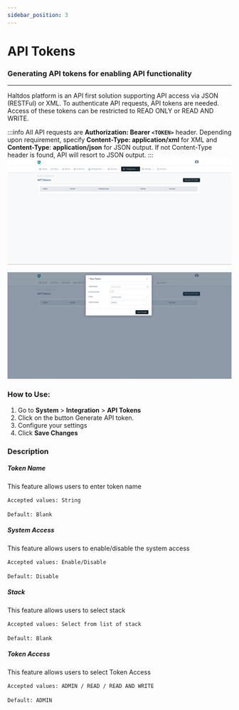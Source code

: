 ```yaml
---
sidebar_position: 3
---
```


# API Tokens 

### Generating API tokens for enabling API functionality

---

Haltdos platform is an API first solution supporting API access via JSON (RESTFul) or XML. To authenticate API requests, API tokens are needed. Access of these tokens can be restricted to READ ONLY or READ AND WRITE.

:::info
All API requests are **Authorization: Bearer `<TOKEN>`** header. Depending upon requirement, specify **Content-Type: application/xml** for XML and **Content-Type**: **application/json** for JSON output. If not Content-Type header is found, API will resort to JSON output. 
:::
![apitokens](/img/platform/v8/docs/apiToken.png)

![apitokens](/img/platform/v8/docs/apiToken2.png)
### How to Use:

1. Go to **System** > **Integration** > **API Tokens**
2. Click on the button  Generate API token.
3. Configure your settings
4. Click **Save Changes**

### Description

##### **Token Name**  

This feature allows users to enter token name

    Accepted values: String

    Default: Blank 

##### **System Access**  

This feature allows users to enable/disable the system access

    Accepted values: Enable/Disable

    Default: Disable 

##### **Stack**  

This feature allows users to select stack 

    Accepted values: Select from list of stack

    Default: Blank 

##### **Token Access**  

This feature allows users to select Token Access

    Accepted values: ADMIN / READ / READ AND WRITE

    Default: ADMIN 
